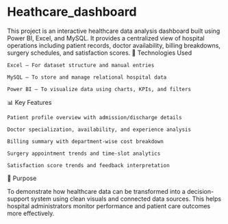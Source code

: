 # Heathcare_dashboard
This project is an interactive healthcare data analysis dashboard built using Power BI, Excel, and MySQL. It provides a centralized view of hospital operations including patient records, doctor availability, billing breakdowns, surgery schedules, and satisfaction scores.
🔧 Technologies Used

    Excel – For dataset structure and manual entries

    MySQL – To store and manage relational hospital data

    Power BI – To visualize data using charts, KPIs, and filters

📊 Key Features

    Patient profile overview with admission/discharge details

    Doctor specialization, availability, and experience analysis

    Billing summary with department-wise cost breakdown

    Surgery appointment trends and time-slot analytics

    Satisfaction score trends and feedback interpretation

📌 Purpose

To demonstrate how healthcare data can be transformed into a decision-support system using clean visuals and connected data sources. This helps hospital administrators monitor performance and patient care outcomes more effectively.
